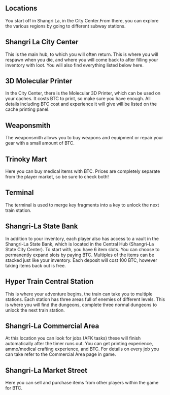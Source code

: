 ## Locations
You start off in Shangri La, in the City Center.From there, you can explore the various regions by going to different subway stations. 

## Shangri La City Center  
This is the main hub, to which you will often return. This is where you will respawn when you die, and where you will come back to after filling your inventory with loot. You will also find everything listed below here.  

## 3D Molecular Printer  
In the City Center, there is the Molecular 3D Printer, which can be used on your caches. It costs BTC to print, so make sure you have enough. All details including BTC cost and experience it will give will be listed on the cache printing panel.  

## Weaponsmith  
The weaponsmith allows you to buy weapons and equipment or repair your gear with a small amount of BTC.  

## Trinoky Mart  
Here you can buy medical items with BTC. Prices are completely separate from the player market, so be sure to check both!  

## Terminal  
The terminal is used to merge key fragments into a key to unlock the next train station.  

## Shangri-La State Bank  
In addition to your inventory, each player also has access to a vault in the Shangri-La State Bank, which is located in the Central Hub (Shangri-La State City Center). To start with, you have 6 item slots. You can choose to permanently expand slots by paying BTC. Multiples of the items can be stacked just like your inventory. Each deposit will cost 100 BTC, however taking items back out is free.  

## Hyper Train Central Station  
This is where your adventure begins, the train can take you to multiple stations. Each station has three areas full of enemies of different levels. This is where you will find the dungeons, complete three normal dungeons to unlock the next train station.

## Shangri-La Commercial Area  
At this location you can look for jobs (AFK tasks) these will finish automatically after the timer runs out. You can get printing experience, ammo/medical crafting experience, and BTC. For details on every job you can take refer to the Commercial Area page in game.

## Shangri-La Market Street  
Here you can sell and purchase items from other players within the game for BTC.

